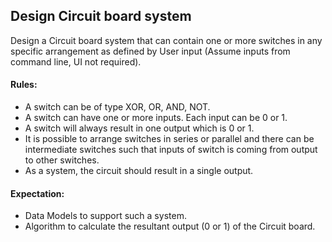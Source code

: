 ## Design Circuit board system

Design a Circuit board system that can contain one or more switches in any specific arrangement 
as defined by User input (Assume inputs from command line, UI not required).

 #### Rules:

- A switch can be of type XOR, OR, AND, NOT.
- A switch can have one or more inputs. Each input can be 0 or 1.
- A switch will always result in one output which is 0 or 1.
- It is possible to arrange switches in series or parallel and there can be intermediate switches 
  such that inputs of switch is coming from output to other switches.
- As a system, the circuit should result in a single output.

#### Expectation:

- Data Models to support such a system.
- Algorithm to calculate the resultant output (0 or 1) of the Circuit board.
